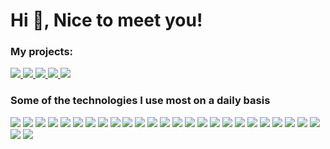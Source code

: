 # Hi 👋, Nice to meet you!

### My projects:

<div>
    <a target="_blank" href="https://github.com/charleslana?tab=repositories">
        <img src="https://img.shields.io/badge/Github-000000?style=for-the-badge&logo=Github&logoColor=white&color=181717">
    </a>
    <a target="_blank" href="https://www.linkedin.com/in/charleslana">
        <img src="https://img.shields.io/badge/LinkedIn-0077B5?style=for-the-badge&logo=linkedin&logoColor=white&color=0a66c2">
    </a>
    <a target="_blank" href="https://www.npmjs.com/~charleslana">
        <img src="https://img.shields.io/badge/Npm-CB3837?style=for-the-badge&logo=npm&logoColor=white&color=CB3837">
    </a>
    <a target="_blank" href="https://addons.mozilla.org/pt-BR/firefox/user/18218042">
        <img src="https://img.shields.io/badge/Extension Firefox-FF7139?style=for-the-badge&logo=firefox&logoColor=white&color=FF7139">
    </a>
    <a target="_blank" href="https://www.youtube.com/@charleslana7821">
        <img src="https://img.shields.io/badge/Youtube-FF7139?style=for-the-badge&logo=youtube&logoColor=white&color=FF0000">
    </a>
</div>

### Some of the technologies I use most on a daily basis

![](https://img.shields.io/badge/OS-Linux-informational?style=flat&logo=linux&logoColor=black&color=fcc624)
![](https://img.shields.io/badge/-JavaScript-informational?style=flat&logo=javascript&logoColor=black&color=f7df1e)
![](https://img.shields.io/badge/-TypeScript-informational?style=flat&logo=typescript&logoColor=white&color=3178c6)
![](https://img.shields.io/badge/Dart-informational?style=flat&logo=dart&logoColor=white&color=0175c2)
![](https://img.shields.io/badge/Front-ReactJs-informational?style=flat&logo=react&logoColor=black&color=61dafb)
![](https://img.shields.io/badge/Back-NodeJs-informational?style=flat&logo=node.js&logoColor=white&color=339933)
![](https://img.shields.io/badge/Front-Angular-informational?style=flat&logo=angular&logoColor=white&color=dd0031)
![](https://img.shields.io/badge/Front-Flutter-informational?style=flat&logo=flutter&logoColor=white&color=02569b)
![](https://img.shields.io/badge/Front-React%20Native-informational?style=flat&logo=react&logoColor=white&color=cyan)
![](https://img.shields.io/badge/Tools-Postman-informational?style=flat&logo=postman&logoColor=white&color=ff6c37)
![](https://img.shields.io/badge/Test-Cypress-informational?style=flat&logo=cypress&logoColor=white&color=17202c)
![](https://img.shields.io/badge/Test-Selenium-informational?style=flat&logo=selenium&logoColor=white&color=43b02a)
![](https://img.shields.io/badge/Back-NestJs-informational?style=flat&logo=nestjs&logoColor=white&color=e0234e)
![](https://img.shields.io/badge/Back-Spring%20Boot-informational?style=flat&logo=spring-boot&logoColor=white&color=6db33f)
![](https://img.shields.io/badge/Back-Java-informational?style=flat&logo=java&logoColor=white&color=007396)
![](https://img.shields.io/badge/Test-Protractor-informational?style=flat&logo=protractor&logoColor=white&color=ed163a)
![](https://img.shields.io/badge/Tools-Insomnia-informational?style=flat&logo=insomnia&logoColor=white&color=5849be)
![](https://img.shields.io/badge/Tools-IntelliJ%20IDEA-informational?style=flat&logo=intellijidea&logoColor=white&color=black)
![](https://img.shields.io/badge/Tools-WebStorm-informational?style=flat&logo=webstorm&logoColor=white&color=black)
![](https://img.shields.io/badge/Tools-Visual%20Studio%20Code-informational?style=flat&logo=visualstudiocode&logoColor=white&color=007acc)
![](https://img.shields.io/badge/Tools-Expo-informational?style=flat&logo=expo&logoColor=white&color=106CB0)
![](https://img.shields.io/badge/Test-Puppeteer-informational?style=flat&logo=puppeteer&logoColor=white&color=40B5A4)
![](https://img.shields.io/badge/Front-VueJs-informational?style=flat&logo=vue.js&logoColor=white&color=4FC08D)
![](https://img.shields.io/badge/Test-Playwright-informational?style=flat&logo=playwright&logoColor=white&color=2EAD33)
![](https://img.shields.io/badge/Test-Cucumber-informational?style=flat&logo=cucumber&logoColor=white&color=23D96C)
![](https://img.shields.io/badge/Test-Appium-informational?style=flat&logo=appium&logoColor=white&color=66459B)
![](https://img.shields.io/badge/Test-RobotFramework-informational?style=flat&logo=robotframework&logoColor=white&color=000000)
